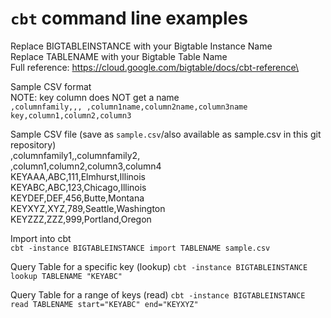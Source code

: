 # `cbt` command line examples
Replace BIGTABLEINSTANCE with your Bigtable Instance Name\
Replace TABLENAME with your Bigtable Table Name\
Full reference: https://cloud.google.com/bigtable/docs/cbt-reference\

Sample CSV format\
NOTE: key column does NOT get a name\
  `,columnfamily,,,
  ,column1name,column2name,column3name
  key,column1,column2,column3`
  
Sample CSV file (save as `sample.csv`/also available as sample.csv in this git repository)\
,columnfamily1,,columnfamily2,\
,column1,column2,column3,column4\
KEYAAA,ABC,111,Elmhurst,Illinois\
KEYABC,ABC,123,Chicago,Illinois\
KEYDEF,DEF,456,Butte,Montana\
KEYXYZ,XYZ,789,Seattle,Washington\
KEYZZZ,ZZZ,999,Portland,Oregon

Import into cbt\
`cbt -instance BIGTABLEINSTANCE import TABLENAME sample.csv`

Query Table for a specific key (lookup)
`cbt -instance BIGTABLEINSTANCE lookup TABLENAME "KEYABC"`

Query Table for a range of keys (read)
`cbt -instance BIGTABLEINSTANCE read TABLENAME start="KEYABC" end="KEYXYZ"`

